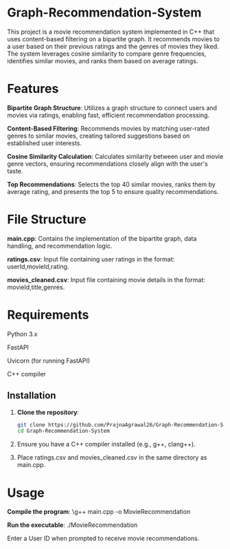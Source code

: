 # Graph-Recommendation-System
This project is a movie recommendation system implemented in C++ that uses content-based filtering on a bipartite graph. It recommends movies to a user based on their previous ratings and the genres of movies they liked. The system leverages cosine similarity to compare genre frequencies, identifies similar movies, and ranks them based on average ratings.

# Features
**Bipartite Graph Structure**: Utilizes a graph structure to connect users and movies via ratings, enabling fast, efficient recommendation processing.

**Content-Based Filtering**: Recommends movies by matching user-rated genres to similar movies, creating tailored suggestions based on established user interests.

**Cosine Similarity Calculation**: Calculates similarity between user and movie genre vectors, ensuring recommendations closely align with the user's taste.

**Top Recommendations**: Selects the top 40 similar movies, ranks them by average rating, and presents the top 5 to ensure quality recommendations.

# File Structure
**main.cpp**: Contains the implementation of the bipartite graph, data handling, and recommendation logic.

**ratings.csv**: Input file containing user ratings in the format: userId,movieId,rating.

**movies_cleaned.csv**: Input file containing movie details in the format: movieId,title,genres.

# Requirements
Python 3.x

FastAPI

Uvicorn (for running FastAPI)

C++ compiler

## Installation

1. **Clone the repository**:
   ```bash
   git clone https://github.com/PrajnaAgrawal26/Graph-Recommendation-System.git
   cd Graph-Recommendation-System
   
2. Ensure you have a C++ compiler installed (e.g., g++, clang++).
   
3. Place ratings.csv and movies_cleaned.csv in the same directory as main.cpp.


# Usage
**Compile the program**:
\g++ main.cpp -o MovieRecommendation

**Run the executable**:
\./MovieRecommendation

Enter a User ID when prompted to receive movie recommendations.
   

